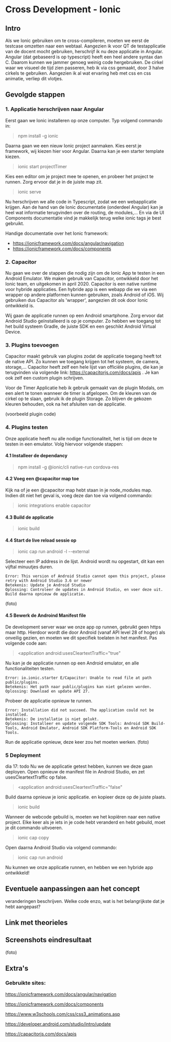 # Cross Development - Ionic
## Intro
Als we Ionic gebruiken om te cross-compileren, moeten we eerst de testcase omzetten naar een webtaal. Aangezien ik voor QT de testapplicatie van de docent mocht gebruiken, herschrijf ik nu deze applicatie in Angular. Angular (dat gebaseerd is op typescript) heeft een heel andere syntax dan C. Daarom kunnen we jammer genoeg weinig code hergebruiken. De cirkel waar we visueel de tijd zien passeren, heb ik via css gemaakt, door 3 halve cirkels te gebruiken. Aangezien ik al wat ervaring heb met css en css animatie, verliep dit vlotjes.

## Gevolgde stappen
### 1. Applicatie herschrijven naar Angular
Eerst gaan we Ionic installeren op onze computer. Typ volgend commando in:
> npm install -g ionic

Daarna gaan we een nieuw Ionic project aanmaken. Kies eerst je framework, wij kiezen hier voor Angular. Daarna kan je een starter template kiezen.

> ionic start projectTimer

Kies een editor om je project mee te openen, en probeer het project te runnen. Zorg ervoor dat je in de juiste map zit.

> ionic serve

Nu herschrijven we alle code in Typescript, zodat we een webapplicatie krijgen. Aan de hand van de Ionic documentatie (onderdeel Angular) kan je heel wat informatie terugvinden over de routing, de modules,... En via de UI Components documentatie vind je makkelijk terug welke ionic tags je best gebruikt. 

Handige documentatie over het Ionic framework:
* https://ionicframework.com/docs/angular/navigation
* https://ionicframework.com/docs/components 




### 2. Capacitor
Nu gaan we over de stappen die nodig zijn om de Ionic App te testen in een Android Emulator. We maken gebruik van Capacitor, ontwikkeld door het Ionic team, en uitgekomen in april 2020. Capacitor is een native runtime voor hybride applicaties. Een hybride app is een webapp die we via een wrapper op andere platformen kunnen gebruiken, zoals Android of iOS. Wij gebruiken dus Capacitor als 'wrapper', aangezien dit ook door Ionic ontwikkeld is.

Wij gaan de applicatie runnen op een Android smartphone. Zorg ervoor dat Android Studio geïnstalleerd is op je computer. Zo hebben we toegang tot het build systeem Gradle, de juiste SDK en een geschikt Android Virtual Device.

### 3. Plugins toevoegen 
Capacitor maakt gebruik van plugins zodat de applicatie toegang heeft tot de native API. Zo kunnen we toegang krijgen tot het systeem, de camera, storage,... Capacitor heeft zelf een hele lijst van officiële plugins, die kan je terugvinden via volgende link: https://capacitorjs.com/docs/apis . Je kan ook zelf een custom plugin schrijven.

Voor de Timer Applicatie heb ik gebruik gemaakt van de plugin Modals, om een alert te tonen wanneer de timer is afgelopen.
Om de kleuren van de cirkel op te slaan, gebruik ik de plugin Storage. Zo blijven de gekozen kleuren behouden, ook na het afsluiten van de applicatie.

(voorbeeld plugin code)


### 4. Plugins testen
Onze applicatie heeft nu alle nodige functionaliteit, het is tijd om deze te testen in een emulator. Volg hiervoor volgende stappen:

#### 4.1 Installeer de dependancy
> npm install -g @ionic/cli native-run cordova-res

#### 4.2 Voeg een @capacitor map toe
Kijk na of je een @capacitor map hebt staan in je node_modules map. Indien dit niet het geval is, voeg deze dan toe via volgend commando:
> ionic integrations enable capacitor

#### 4.3 Build de applicatie
> ionic build

#### 4.4 Start de live reload sessie op
> ionic cap run android -l --external

Selecteer een IP address in de lijst. Android wordt nu opgestart, dit kan een vijftal minuutjes duren.

    Error: This version of Android Studio cannot open this project, please retry with Android Studio 3.6 or newer
    Betekenis: Update je Android Studio
    Oplossing: Controleer de updates in Android Studio, en voer deze uit. Build daarna opnieuw de applicatie.

(foto)

#### 4.5 Bewerk de Androind Manifest file
De development server waar we onze app op runnen, gebruikt geen https maar http. Hierdoor wordt die door Android (vanaf API level 28 of hoger) als onveilig gezien, en moeten we dit specifiek toelaten in het manifest. Pas volgende code aan:
> <application android:usesCleartextTraffic="true"

Nu kan je de applicatie runnen op een Android emulator, en alle functionaliteiten testen.

    Error: io.ionic.starter E/Capacitor: Unable to read file at path public/plugins.
    Betekenis: Het path naar public/plugins kan niet gelezen worden.
    Oplossing: Download en update API 27.

Probeer de applicatie opnieuw te runnen.

    Error: Installation did not succeed. The application could not be installed. 
    Betekenis: De installatie is niet gelukt.
    Oplossing: Installeer en update volgende SDK Tools: Android SDK Build-Tools, Android Emulator, Android SDK Platform-Tools en Android SDK Tools. 

Run de applicatie opnieuw, deze keer zou het moeten werken.
(foto)

### 5 Deployment
dia 17: todo
Nu we de applicatie getest hebben, kunnen we deze gaan deployen. Open opnieuw de manifest file in Android Studio, en zet usesCleartextTraffic op false.
> <application android:usesCleartextTraffic="false"

Build daarna opnieuw je ionic applicatie. en kopieer deze op de juiste plaats.
> ionic build

Wanneer de webcode gebuild is, moeten we het kopiëren naar een native project. Elke keer als je iets in je code hebt veranderd en hebt gebuild, moet je dit commando uitvoeren.
> ionic cap copy

Open daarna Android Studio via volgend commando:
> ionic cap run android

Nu kunnen we onze applicatie runnen, en hebben we een hybride app ontwikkeld!




## Eventuele aanpassingen aan het concept
veranderingen beschrijven. Welke code enzo, wat is het belangrijkste dat je hebt aangepast?

## Link met theorieles


## Screenshots eindresultaat
(foto)

## Extra's 
### Gebruikte sites:
https://ionicframework.com/docs/angular/navigation

https://ionicframework.com/docs/components

https://www.w3schools.com/css/css3_animations.asp

https://developer.android.com/studio/intro/update

https://capacitorjs.com/docs/apis 
